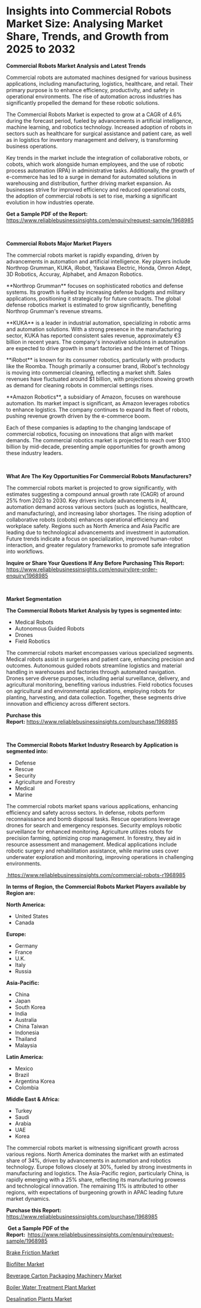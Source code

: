 <p><h1>Insights into Commercial Robots Market Size: Analysing Market Share, Trends, and Growth from 2025 to 2032</h1></p><p><strong>Commercial Robots Market Analysis and Latest Trends</strong></p>
<p><p>Commercial robots are automated machines designed for various business applications, including manufacturing, logistics, healthcare, and retail. Their primary purpose is to enhance efficiency, productivity, and safety in operational environments. The rise of automation across industries has significantly propelled the demand for these robotic solutions.</p><p>The Commercial Robots Market is expected to grow at a CAGR of 4.6% during the forecast period, fueled by advancements in artificial intelligence, machine learning, and robotics technology. Increased adoption of robots in sectors such as healthcare for surgical assistance and patient care, as well as in logistics for inventory management and delivery, is transforming business operations. </p><p>Key trends in the market include the integration of collaborative robots, or cobots, which work alongside human employees, and the use of robotic process automation (RPA) in administrative tasks. Additionally, the growth of e-commerce has led to a surge in demand for automated solutions in warehousing and distribution, further driving market expansion. As businesses strive for improved efficiency and reduced operational costs, the adoption of commercial robots is set to rise, marking a significant evolution in how industries operate.</p></p>
<p><strong>Get a Sample PDF of the Report:&nbsp;</strong> <a href="https://www.reliablebusinessinsights.com/enquiry/request-sample/1968985?utm_campaign=1877&utm_medium=2&utm_source=Github&utm_content=ia&utm_term=08042025&utm_id=commercial-robots">https://www.reliablebusinessinsights.com/enquiry/request-sample/1968985</a></p>
<p>&nbsp;</p>
<p><strong>Commercial Robots Major Market Players</strong></p>
<p><p>The commercial robots market is rapidly expanding, driven by advancements in automation and artificial intelligence. Key players include Northrop Grumman, KUKA, iRobot, Yaskawa Electric, Honda, Omron Adept, 3D Robotics, Accuray, Alphabet, and Amazon Robotics.</p><p>**Northrop Grumman** focuses on sophisticated robotics and defense systems. Its growth is fueled by increasing defense budgets and military applications, positioning it strategically for future contracts. The global defense robotics market is estimated to grow significantly, benefiting Northrop Grumman's revenue streams.</p><p>**KUKA** is a leader in industrial automation, specializing in robotic arms and automation solutions. With a strong presence in the manufacturing sector, KUKA has reported consistent sales revenue, approximately €3 billion in recent years. The company's innovative solutions in automation are expected to drive growth in smart factories and the Internet of Things.</p><p>**iRobot** is known for its consumer robotics, particularly with products like the Roomba. Though primarily a consumer brand, iRobot's technology is moving into commercial cleaning, reflecting a market shift. Sales revenues have fluctuated around $1 billion, with projections showing growth as demand for cleaning robots in commercial settings rises.</p><p>**Amazon Robotics**, a subsidiary of Amazon, focuses on warehouse automation. Its market impact is significant, as Amazon leverages robotics to enhance logistics. The company continues to expand its fleet of robots, pushing revenue growth driven by the e-commerce boom.</p><p>Each of these companies is adapting to the changing landscape of commercial robotics, focusing on innovations that align with market demands. The commercial robotics market is projected to reach over $100 billion by mid-decade, presenting ample opportunities for growth among these industry leaders.</p></p>
<p>&nbsp;</p>
<p><strong>What Are The Key Opportunities For Commercial Robots Manufacturers?</strong></p>
<p><p>The commercial robots market is projected to grow significantly, with estimates suggesting a compound annual growth rate (CAGR) of around 25% from 2023 to 2030. Key drivers include advancements in AI, automation demand across various sectors (such as logistics, healthcare, and manufacturing), and increasing labor shortages. The rising adoption of collaborative robots (cobots) enhances operational efficiency and workplace safety. Regions such as North America and Asia Pacific are leading due to technological advancements and investment in automation. Future trends indicate a focus on specialization, improved human-robot interaction, and greater regulatory frameworks to promote safe integration into workflows.</p></p>
<p><strong>Inquire or Share Your Questions If Any Before Purchasing This Report:</strong> <a href="https://www.reliablebusinessinsights.com/enquiry/pre-order-enquiry/1968985?utm_campaign=1877&utm_medium=2&utm_source=Github&utm_content=ia&utm_term=08042025&utm_id=commercial-robots">https://www.reliablebusinessinsights.com/enquiry/pre-order-enquiry/1968985</a></p>
<p>&nbsp;</p>
<p><strong>Market Segmentation</strong></p>
<p><strong>The Commercial Robots Market Analysis by types is segmented into:</strong></p>
<p><ul><li>Medical Robots</li><li>Autonomous Guided Robots</li><li>Drones</li><li>Field Robotics</li></ul></p>
<p><p>The commercial robots market encompasses various specialized segments. Medical robots assist in surgeries and patient care, enhancing precision and outcomes. Autonomous guided robots streamline logistics and material handling in warehouses and factories through automated navigation. Drones serve diverse purposes, including aerial surveillance, delivery, and agricultural monitoring, benefiting various industries. Field robotics focuses on agricultural and environmental applications, employing robots for planting, harvesting, and data collection. Together, these segments drive innovation and efficiency across different sectors.</p></p>
<p><strong>Purchase this Report:&nbsp;</strong><a href="https://www.reliablebusinessinsights.com/purchase/1968985?utm_campaign=1877&utm_medium=2&utm_source=Github&utm_content=ia&utm_term=08042025&utm_id=commercial-robots">https://www.reliablebusinessinsights.com/purchase/1968985</a></p>
<p>&nbsp;</p>
<p><strong>The Commercial Robots Market Industry Research by Application is segmented into:</strong></p>
<p><ul><li>Defense</li><li>Rescue</li><li>Security</li><li>Agriculture and Forestry</li><li>Medical</li><li>Marine</li></ul></p>
<p><p>The commercial robots market spans various applications, enhancing efficiency and safety across sectors. In defense, robots perform reconnaissance and bomb disposal tasks. Rescue operations leverage drones for search and emergency responses. Security employs robotic surveillance for enhanced monitoring. Agriculture utilizes robots for precision farming, optimizing crop management. In forestry, they aid in resource assessment and management. Medical applications include robotic surgery and rehabilitation assistance, while marine uses cover underwater exploration and monitoring, improving operations in challenging environments.</p></p>
<p><a href="https://www.reliablebusinessinsights.com/commercial-robots-r1968985?utm_campaign=1877&utm_medium=2&utm_source=Github&utm_content=ia&utm_term=08042025&utm_id=commercial-robots">&nbsp;https://www.reliablebusinessinsights.com/commercial-robots-r1968985</a></p>
<p><strong>In terms of Region, the Commercial Robots Market Players available by Region are:</strong></p>
<p>
    <p> <strong> North America: </strong>
        <ul>
            <li>United States</li>
            <li>Canada</li>
        </ul>
        </p> 
    <p> <strong> Europe: </strong>
        <ul>
            <li>Germany</li>
            <li>France</li>
            <li>U.K.</li>
            <li>Italy</li>
            <li>Russia</li>
        </ul>
        </p> 
    <p> <strong> Asia-Pacific: </strong>
        <ul>
            <li>China</li>
            <li>Japan</li>
            <li>South Korea</li>
            <li>India</li>
            <li>Australia</li>
            <li>China Taiwan</li>
            <li>Indonesia</li>
            <li>Thailand</li>
            <li>Malaysia</li>
        </ul>
        </p> 
    <p> <strong> Latin America: </strong>
        <ul>
            <li>Mexico</li>
            <li>Brazil</li>
            <li>Argentina Korea</li>
            <li>Colombia</li>
        </ul>
        </p> 
    <p> <strong> Middle East & Africa: </strong>
        <ul>
            <li>Turkey</li>
            <li>Saudi</li>
            <li>Arabia</li>
            <li>UAE</li>
            <li>Korea</li>
        </ul>
    </p>
    </p>
<p><p>The commercial robots market is witnessing significant growth across various regions. North America dominates the market with an estimated share of 34%, driven by advancements in automation and robotics technology. Europe follows closely at 30%, fueled by strong investments in manufacturing and logistics. The Asia-Pacific region, particularly China, is rapidly emerging with a 25% share, reflecting its manufacturing prowess and technological innovation. The remaining 11% is attributed to other regions, with expectations of burgeoning growth in APAC leading future market dynamics.</p></p>
<p><strong>Purchase this Report: </strong><a href="https://www.reliablebusinessinsights.com/purchase/1968985?utm_campaign=1877&utm_medium=2&utm_source=Github&utm_content=ia&utm_term=08042025&utm_id=commercial-robots">https://www.reliablebusinessinsights.com/purchase/1968985</a></p>
<p>&nbsp;<strong>Get a Sample PDF of the Report:&nbsp;&nbsp;</strong><a href="https://www.reliablebusinessinsights.com/enquiry/request-sample/1968985?utm_campaign=1877&utm_medium=2&utm_source=Github&utm_content=ia&utm_term=08042025&utm_id=commercial-robots">https://www.reliablebusinessinsights.com/enquiry/request-sample/1968985</a></p>
<p><strong></strong></p>
<p><p><a href="https://github.com/swaftaenglem/Market-Research-Report-List-1/blob/main/brake-friction-market.md?utm_campaign=1877&utm_medium=2&utm_source=Github&utm_content=ia&utm_term=08042025&utm_id=commercial-robots">Brake Friction Market</a></p><p><a href="https://github.com/blauetrelawz/Market-Research-Report-List-1/blob/main/biofilter-market.md?utm_campaign=1877&utm_medium=2&utm_source=Github&utm_content=ia&utm_term=08042025&utm_id=commercial-robots">Biofilter Market</a></p><p><a href="https://github.com/amagloeaad54/Market-Research-Report-List-1/blob/main/beverage-carton-packaging-machinery-market.md?utm_campaign=1877&utm_medium=2&utm_source=Github&utm_content=ia&utm_term=08042025&utm_id=commercial-robots">Beverage Carton Packaging Machinery Market</a></p><p><a href="https://github.com/gassmkalay/Market-Research-Report-List-1/blob/main/boiler-water-treatment-plant-market.md?utm_campaign=1877&utm_medium=2&utm_source=Github&utm_content=ia&utm_term=08042025&utm_id=commercial-robots">Boiler Water Treatment Plant Market</a></p><p><a href="https://github.com/porstgowinjq/Market-Research-Report-List-1/blob/main/desalination-plants-market.md?utm_campaign=1877&utm_medium=2&utm_source=Github&utm_content=ia&utm_term=08042025&utm_id=commercial-robots">Desalination Plants Market</a></p></p>